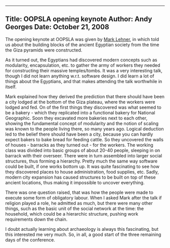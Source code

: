 -----
Title:  OOPSLA opening keynote
Author: Andy Georges
Date: October 21, 2008
----







The opening keynote at OOPSLA was given by [Mark
Lehner](http://www.aeraweb.org/), in which told us about the building
blocks of the ancient Egyptian society from the time the Giza pyramids
were constructed.


As it turned out, the Egyptians had discovered modern concepts such as
modularity, encapsulation, etc. to gather the army of workers they
needed for constructing their massive temples/tombs. It was a very
interesting talk, though I did not learn anything w.r.t. software
design. I did learn a lot of things about the Egyptians, and that makes
attending the talk worthwhile in itself.


Mark explained how they derived the prediction that there should have
been a city lodged at the bottom of the Giza plateau, where the workers
were lodged and fed. On of the first things they discovered was what
seemed to be a bakery - which they replicated into a functional bakery
for National Geographic. Soon they excavated more bakeries next to each
other, showing the fundamental concept of modularity and the notion of
scaling was known to the people living there, so many years ago. Logical
deduction led to the belief there should have been a city, because you
can hardly expect bakers to bake bread for feeding cattle. So they
uncovered the walls of houses - barracks as they turned out - for the
workers. The working class was divided into basic groups of about 20-40
people, sleeping in on barrack with their overseer. There were in turn
assembled into larger social structures, thus forming a hierarchy.
Pretty much the same way software could be built, if one works bottom
up. It was quite fascinating to see how they discovered places to house
administration, food supplies, etc. Sadly, modern city expansion has
caused structures to be built on top of these ancient locations, thus
making it impossible to uncover everything.


There was one question raised, that was how the people were made to
execute some form of obligatory labour. When I asked Mark after the talk
if religion played a role, he admitted as much, but there were many
other things, such as the basic unit of the social network at the time:
the household, which could be a hierarchic structure, pushing work
requirements down the chain.


I doubt actually learning about archaeology is always this fascinating,
but this interested me very much. So, in all, a good start of the three
remaining days of the conference.




